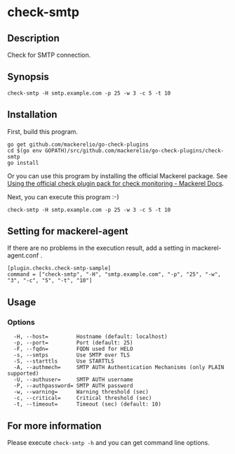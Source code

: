 # check-smtp

## Description

Check for SMTP connection.

## Synopsis
```
check-smtp -H smtp.example.com -p 25 -w 3 -c 5 -t 10
```

## Installation

First, build this program.

```
go get github.com/mackerelio/go-check-plugins
cd $(go env GOPATH)/src/github.com/mackerelio/go-check-plugins/check-smtp
go install
```

Or you can use this program by installing the official Mackerel package. See [Using the official check plugin pack for check monitoring - Mackerel Docs](https://mackerel.io/docs/entry/howto/mackerel-check-plugins).


Next, you can execute this program :-)

```
check-smtp -H smtp.example.com -p 25 -w 3 -c 5 -t 10
```


## Setting for mackerel-agent

If there are no problems in the execution result, add a setting in mackerel-agent.conf .

```
[plugin.checks.check-smtp-sample]
command = ["check-smtp", "-H", "smtp.example.com", "-p", "25", "-w", "3", "-c", "5", "-t", "10"]
```

## Usage
### Options

```
  -H, --host=         Hostname (default: localhost)
  -p, --port=         Port (default: 25)
  -F, --fqdn=         FQDN used for HELO
  -s, --smtps         Use SMTP over TLS
  -S, --starttls      Use STARTTLS
  -A, --authmech=     SMTP AUTH Authentication Mechanisms (only PLAIN supported)
  -U, --authuser=     SMTP AUTH username
  -P, --authpassword= SMTP AUTH password
  -w, --warning=      Warning threshold (sec)
  -c, --critical=     Critical threshold (sec)
  -t, --timeout=      Timeout (sec) (default: 10)
```

## For more information

Please execute `check-smtp -h` and you can get command line options.

